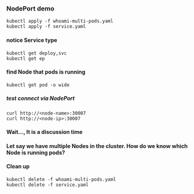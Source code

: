 ### NodePort demo
````
kubectl apply -f whoami-multi-pods.yaml
kubectl apply -f service.yaml
````
#### notice Service type
```
kubectl get deploy,svc
kubectl get ep
```
#### find Node that pods is running
``` 
kubectl get pod -o wide
```
##### test connect via NodePort
```
curl http://<node-name>:30007
curl http://<node-ip>:30007
```
#### Wait..., It is a discussion time
#### Let say we have multiple Nodes in the cluster. How do we know which Node is running pods?


#### Clean up
```
kubectl delete -f whoami-multi-pods.yaml
kubectl delete -f service.yaml
```
